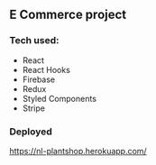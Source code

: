 ## E Commerce project

### Tech used:
* React
* React Hooks
* Firebase
* Redux
* Styled Components
* Stripe

### Deployed

https://nl-plantshop.herokuapp.com/
